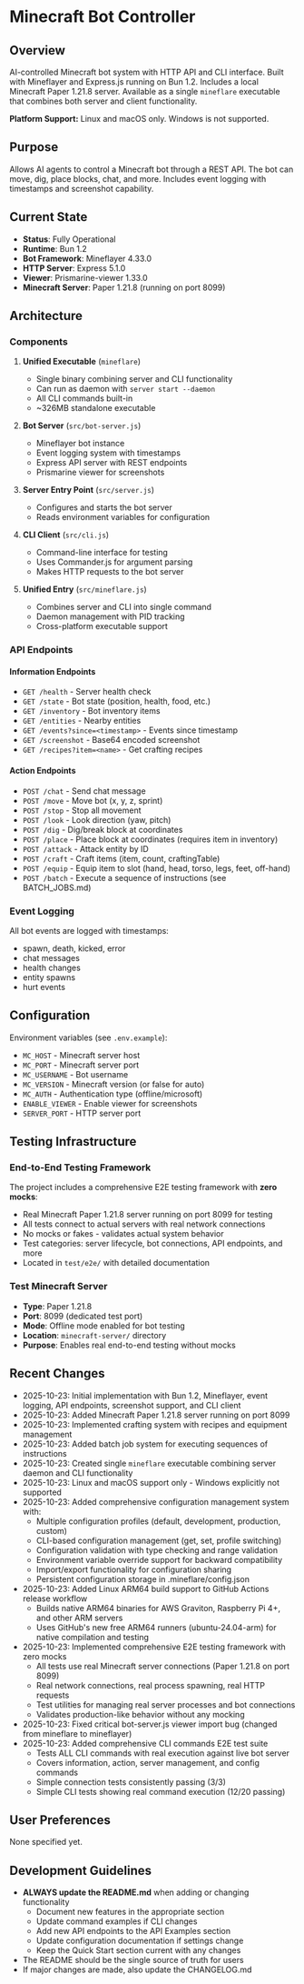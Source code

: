 # Minecraft Bot Controller

## Overview
AI-controlled Minecraft bot system with HTTP API and CLI interface. Built with Mineflayer and Express.js running on Bun 1.2. Includes a local Minecraft Paper 1.21.8 server. Available as a single `mineflare` executable that combines both server and client functionality.

**Platform Support:** Linux and macOS only. Windows is not supported.

## Purpose
Allows AI agents to control a Minecraft bot through a REST API. The bot can move, dig, place blocks, chat, and more. Includes event logging with timestamps and screenshot capability.

## Current State
- **Status**: Fully Operational
- **Runtime**: Bun 1.2
- **Bot Framework**: Mineflayer 4.33.0
- **HTTP Server**: Express 5.1.0
- **Viewer**: Prismarine-viewer 1.33.0
- **Minecraft Server**: Paper 1.21.8 (running on port 8099)

## Architecture

### Components
1. **Unified Executable** (`mineflare`)
   - Single binary combining server and CLI functionality
   - Can run as daemon with `server start --daemon`
   - All CLI commands built-in
   - ~326MB standalone executable

2. **Bot Server** (`src/bot-server.js`)
   - Mineflayer bot instance
   - Event logging system with timestamps
   - Express API server with REST endpoints
   - Prismarine viewer for screenshots

3. **Server Entry Point** (`src/server.js`)
   - Configures and starts the bot server
   - Reads environment variables for configuration

4. **CLI Client** (`src/cli.js`)
   - Command-line interface for testing
   - Uses Commander.js for argument parsing
   - Makes HTTP requests to the bot server

5. **Unified Entry** (`src/mineflare.js`)
   - Combines server and CLI into single command
   - Daemon management with PID tracking
   - Cross-platform executable support

### API Endpoints

#### Information Endpoints
- `GET /health` - Server health check
- `GET /state` - Bot state (position, health, food, etc.)
- `GET /inventory` - Bot inventory items
- `GET /entities` - Nearby entities
- `GET /events?since=<timestamp>` - Events since timestamp
- `GET /screenshot` - Base64 encoded screenshot
- `GET /recipes?item=<name>` - Get crafting recipes

#### Action Endpoints
- `POST /chat` - Send chat message
- `POST /move` - Move bot (x, y, z, sprint)
- `POST /stop` - Stop all movement
- `POST /look` - Look direction (yaw, pitch)
- `POST /dig` - Dig/break block at coordinates
- `POST /place` - Place block at coordinates (requires item in inventory)
- `POST /attack` - Attack entity by ID
- `POST /craft` - Craft items (item, count, craftingTable)
- `POST /equip` - Equip item to slot (hand, head, torso, legs, feet, off-hand)
- `POST /batch` - Execute a sequence of instructions (see BATCH_JOBS.md)

### Event Logging
All bot events are logged with timestamps:
- spawn, death, kicked, error
- chat messages
- health changes
- entity spawns
- hurt events

## Configuration
Environment variables (see `.env.example`):
- `MC_HOST` - Minecraft server host
- `MC_PORT` - Minecraft server port
- `MC_USERNAME` - Bot username
- `MC_VERSION` - Minecraft version (or false for auto)
- `MC_AUTH` - Authentication type (offline/microsoft)
- `ENABLE_VIEWER` - Enable viewer for screenshots
- `SERVER_PORT` - HTTP server port

## Testing Infrastructure

### End-to-End Testing Framework
The project includes a comprehensive E2E testing framework with **zero mocks**:
- Real Minecraft Paper 1.21.8 server running on port 8099 for testing
- All tests connect to actual servers with real network connections
- No mocks or fakes - validates actual system behavior
- Test categories: server lifecycle, bot connections, API endpoints, and more
- Located in `test/e2e/` with detailed documentation

### Test Minecraft Server
- **Type**: Paper 1.21.8
- **Port**: 8099 (dedicated test port)
- **Mode**: Offline mode enabled for bot testing
- **Location**: `minecraft-server/` directory
- **Purpose**: Enables real end-to-end testing without mocks

## Recent Changes
- 2025-10-23: Initial implementation with Bun 1.2, Mineflayer, event logging, API endpoints, screenshot support, and CLI client
- 2025-10-23: Added Minecraft Paper 1.21.8 server running on port 8099
- 2025-10-23: Implemented crafting system with recipes and equipment management
- 2025-10-23: Added batch job system for executing sequences of instructions
- 2025-10-23: Created single `mineflare` executable combining server daemon and CLI functionality
- 2025-10-23: Linux and macOS support only - Windows explicitly not supported
- 2025-10-23: Added comprehensive configuration management system with:
  - Multiple configuration profiles (default, development, production, custom)
  - CLI-based configuration management (get, set, profile switching)
  - Configuration validation with type checking and range validation
  - Environment variable override support for backward compatibility
  - Import/export functionality for configuration sharing
  - Persistent configuration storage in .mineflare/config.json
- 2025-10-23: Added Linux ARM64 build support to GitHub Actions release workflow
  - Builds native ARM64 binaries for AWS Graviton, Raspberry Pi 4+, and other ARM servers
  - Uses GitHub's new free ARM64 runners (ubuntu-24.04-arm) for native compilation and testing
- 2025-10-23: Implemented comprehensive E2E testing framework with zero mocks
  - All tests use real Minecraft server connections (Paper 1.21.8 on port 8099)
  - Real network connections, real process spawning, real HTTP requests
  - Test utilities for managing real server processes and bot connections
  - Validates production-like behavior without any mocking
- 2025-10-23: Fixed critical bot-server.js viewer import bug (changed from mineflare to mineflayer)
- 2025-10-23: Added comprehensive CLI commands E2E test suite
  - Tests ALL CLI commands with real execution against live bot server
  - Covers information, action, server management, and config commands
  - Simple connection tests consistently passing (3/3)
  - Simple CLI tests showing real command execution (12/20 passing)

## User Preferences
None specified yet.

## Development Guidelines
- **ALWAYS update the README.md** when adding or changing functionality
  - Document new features in the appropriate section
  - Update command examples if CLI changes
  - Add new API endpoints to the API Examples section
  - Update configuration documentation if settings change
  - Keep the Quick Start section current with any changes
- The README should be the single source of truth for users
- If major changes are made, also update the CHANGELOG.md
